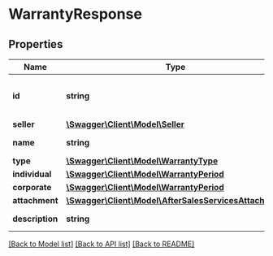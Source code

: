 # WarrantyResponse

## Properties
Name | Type | Description | Notes
------------ | ------------- | ------------- | -------------
**id** | **string** | The ID of the warranty definition. | [optional] 
**seller** | [**\Swagger\Client\Model\Seller**](Seller.md) |  | [optional] 
**name** | **string** | Warranty name. | [optional] 
**type** | [**\Swagger\Client\Model\WarrantyType**](WarrantyType.md) |  | [optional] 
**individual** | [**\Swagger\Client\Model\WarrantyPeriod**](WarrantyPeriod.md) |  | [optional] 
**corporate** | [**\Swagger\Client\Model\WarrantyPeriod**](WarrantyPeriod.md) |  | [optional] 
**attachment** | [**\Swagger\Client\Model\AfterSalesServicesAttachment**](AfterSalesServicesAttachment.md) |  | [optional] 
**description** | **string** | Warranty description. | [optional] 

[[Back to Model list]](../../README.md#documentation-for-models) [[Back to API list]](../../README.md#documentation-for-api-endpoints) [[Back to README]](../../README.md)

